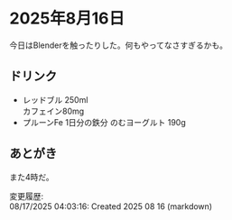# 2025年8月16日

今日はBlenderを触ったりした。何もやってなさすぎるかも。

## ドリンク

- レッドブル 250ml  
カフェイン80mg
- プルーンFe 1日分の鉄分 のむヨーグルト 190g

## あとがき

また4時だ。

変更履歴:  
08/17/2025 04:03:16: Created 2025 08 16 (markdown)  
